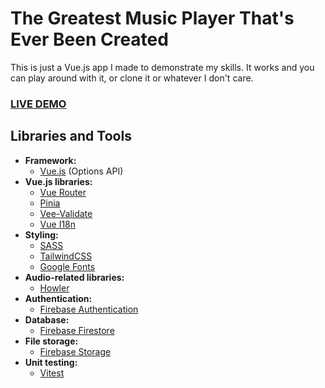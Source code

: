 # The Greatest Music Player That's Ever Been Created

This is just a Vue.js app I made to demonstrate my skills. It works and you can play around with it, or clone it or whatever I don't care.

### [LIVE DEMO](https://myujikku.netlify.app/)

## Libraries and Tools

- **Framework:**
  - [Vue.js](https://vuejs.org/) (Options API)
- **Vue.js libraries:**
  - [Vue Router](https://router.vuejs.org/)
  - [Pinia](https://pinia.vuejs.org/)
  - [Vee-Validate](https://vee-validate.logaretm.com/v4/)
  - [Vue I18n](https://vue-i18n.intlify.dev/)
- **Styling:**
  - [SASS](https://sass-lang.com/)
  - [TailwindCSS](https://tailwindcss.com/)
  - [Google Fonts](https://fonts.google.com/)
- **Audio-related libraries:**
  - [Howler](https://howlerjs.com/)
- **Authentication:**
  - [Firebase Authentication](https://firebase.google.com/)
- **Database:**
  - [Firebase Firestore](https://firebase.google.com/)
- **File storage:**
  - [Firebase Storage](https://firebase.google.com/)
- **Unit testing:**
  - [Vitest](https://vitest.dev/)
